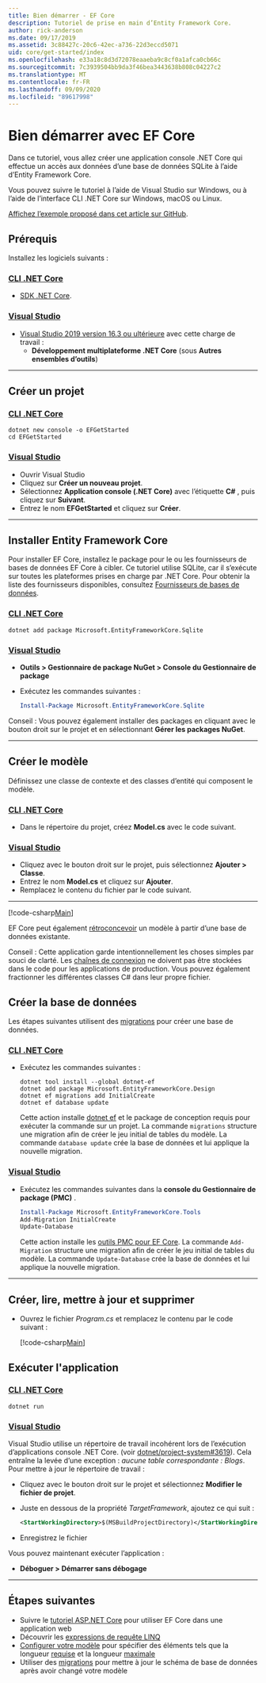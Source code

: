 ```yaml
---
title: Bien démarrer - EF Core
description: Tutoriel de prise en main d’Entity Framework Core.
author: rick-anderson
ms.date: 09/17/2019
ms.assetid: 3c88427c-20c6-42ec-a736-22d3eccd5071
uid: core/get-started/index
ms.openlocfilehash: e33a18c8d3d72078eaaeba9c8cf0a1afca0cb66c
ms.sourcegitcommit: 7c3939504bb9da3f46bea3443638b808c04227c2
ms.translationtype: MT
ms.contentlocale: fr-FR
ms.lasthandoff: 09/09/2020
ms.locfileid: "89617998"
---
```

# <a name="getting-started-with-ef-core"></a>Bien démarrer avec EF Core

Dans ce tutoriel, vous allez créer une application console .NET Core qui effectue un accès aux données d’une base de données SQLite à l’aide d’Entity Framework Core.

Vous pouvez suivre le tutoriel à l’aide de Visual Studio sur Windows, ou à l’aide de l’interface CLI .NET Core sur Windows, macOS ou Linux.

[Affichez l’exemple proposé dans cet article sur GitHub](https://github.com/dotnet/EntityFramework.Docs/tree/master/samples/core/GetStarted).

## <a name="prerequisites"></a>Prérequis

Installez les logiciels suivants :

### <a name="net-core-cli"></a>[CLI .NET Core](#tab/netcore-cli)

* [SDK .NET Core](https://www.microsoft.com/net/download/core).

### <a name="visual-studio"></a>[Visual Studio](#tab/visual-studio)

* [Visual Studio 2019 version 16.3 ou ultérieure](https://www.visualstudio.com/downloads/) avec cette charge de travail :
  * **Développement multiplateforme .NET Core** (sous **Autres ensembles d’outils**)

---

## <a name="create-a-new-project"></a>Créer un projet

### <a name="net-core-cli"></a>[CLI .NET Core](#tab/netcore-cli)

```dotnetcli
dotnet new console -o EFGetStarted
cd EFGetStarted
```

### <a name="visual-studio"></a>[Visual Studio](#tab/visual-studio)

* Ouvrir Visual Studio
* Cliquez sur **Créer un nouveau projet**.
* Sélectionnez **Application console (.NET Core)** avec l’étiquette **C#** , puis cliquez sur **Suivant**.
* Entrez le nom **EFGetStarted** et cliquez sur **Créer**.

---

## <a name="install-entity-framework-core"></a>Installer Entity Framework Core

Pour installer EF Core, installez le package pour le ou les fournisseurs de bases de données EF Core à cibler. Ce tutoriel utilise SQLite, car il s’exécute sur toutes les plateformes prises en charge par .NET Core. Pour obtenir la liste des fournisseurs disponibles, consultez [Fournisseurs de bases de données](xref:core/providers/index).

### <a name="net-core-cli"></a>[CLI .NET Core](#tab/netcore-cli)

```dotnetcli
dotnet add package Microsoft.EntityFrameworkCore.Sqlite
```

### <a name="visual-studio"></a>[Visual Studio](#tab/visual-studio)

* **Outils > Gestionnaire de package NuGet > Console du Gestionnaire de package**
* Exécutez les commandes suivantes :

  ``` PowerShell
  Install-Package Microsoft.EntityFrameworkCore.Sqlite
  ```

Conseil : Vous pouvez également installer des packages en cliquant avec le bouton droit sur le projet et en sélectionnant **Gérer les packages NuGet**.

---

## <a name="create-the-model"></a>Créer le modèle

Définissez une classe de contexte et des classes d’entité qui composent le modèle.

### <a name="net-core-cli"></a>[CLI .NET Core](#tab/netcore-cli)

* Dans le répertoire du projet, créez **Model.cs** avec le code suivant.

### <a name="visual-studio"></a>[Visual Studio](#tab/visual-studio)

* Cliquez avec le bouton droit sur le projet, puis sélectionnez **Ajouter > Classe**.
* Entrez le nom **Model.cs** et cliquez sur **Ajouter**.
* Remplacez le contenu du fichier par le code suivant.

---

[!code-csharp[Main](../../../samples/core/GetStarted/Model.cs)]

EF Core peut également [rétroconcevoir](xref:core/managing-schemas/scaffolding) un modèle à partir d’une base de données existante.

Conseil : Cette application garde intentionnellement les choses simples par souci de clarté. Les [chaînes de connexion](xref:core/miscellaneous/connection-strings) ne doivent pas être stockées dans le code pour les applications de production. Vous pouvez également fractionner les différentes classes C# dans leur propre fichier.

## <a name="create-the-database"></a>Créer la base de données

Les étapes suivantes utilisent des [migrations](xref:core/managing-schemas/migrations/index) pour créer une base de données.

### <a name="net-core-cli"></a>[CLI .NET Core](#tab/netcore-cli)

* Exécutez les commandes suivantes :

  ```dotnetcli
  dotnet tool install --global dotnet-ef
  dotnet add package Microsoft.EntityFrameworkCore.Design
  dotnet ef migrations add InitialCreate
  dotnet ef database update
  ```

  Cette action installe [dotnet ef](xref:core/miscellaneous/cli/dotnet) et le package de conception requis pour exécuter la commande sur un projet. La commande `migrations` structure une migration afin de créer le jeu initial de tables du modèle. La commande `database update` crée la base de données et lui applique la nouvelle migration.

### <a name="visual-studio"></a>[Visual Studio](#tab/visual-studio)

* Exécutez les commandes suivantes dans la **console du Gestionnaire de package (PMC)** .

  ``` PowerShell
  Install-Package Microsoft.EntityFrameworkCore.Tools
  Add-Migration InitialCreate
  Update-Database
  ```

  Cette action installe les [outils PMC pour EF Core](xref:core/miscellaneous/cli/powershell). La commande `Add-Migration` structure une migration afin de créer le jeu initial de tables du modèle. La commande `Update-Database` crée la base de données et lui applique la nouvelle migration.

---

## <a name="create-read-update--delete"></a>Créer, lire, mettre à jour et supprimer

* Ouvrez le fichier *Program.cs* et remplacez le contenu par le code suivant :

  [!code-csharp[Main](../../../samples/core/GetStarted/Program.cs)]

## <a name="run-the-app"></a>Exécuter l'application

### <a name="net-core-cli"></a>[CLI .NET Core](#tab/netcore-cli)

```dotnetcli
dotnet run
```

### <a name="visual-studio"></a>[Visual Studio](#tab/visual-studio)

Visual Studio utilise un répertoire de travail incohérent lors de l’exécution d’applications console .NET Core. (voir [dotnet/project-system#3619](https://github.com/dotnet/project-system/issues/3619)). Cela entraîne la levée d’une exception : *aucune table correspondante : Blogs*. Pour mettre à jour le répertoire de travail :

* Cliquez avec le bouton droit sur le projet et sélectionnez **Modifier le fichier de projet**.
* Juste en dessous de la propriété *TargetFramework*, ajoutez ce qui suit :

  ``` XML
  <StartWorkingDirectory>$(MSBuildProjectDirectory)</StartWorkingDirectory>
  ```

* Enregistrez le fichier

Vous pouvez maintenant exécuter l’application :

* **Déboguer > Démarrer sans débogage**

---

## <a name="next-steps"></a>Étapes suivantes

* Suivre le [tutoriel ASP.NET Core](/aspnet/core/data/ef-rp/intro) pour utiliser EF Core dans une application web
* Découvrir les [expressions de requête LINQ](/dotnet/csharp/programming-guide/concepts/linq/basic-linq-query-operations)
* [Configurer votre modèle](xref:core/modeling/index) pour spécifier des éléments tels que la longueur [requise](xref:core/modeling/entity-properties#required-and-optional-properties) et la longueur [maximale](xref:core/modeling/entity-properties#maximum-length)
* Utiliser des [migrations](xref:core/managing-schemas/migrations/index) pour mettre à jour le schéma de base de données après avoir changé votre modèle
